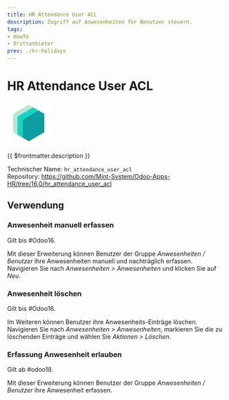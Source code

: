 ```yaml
---
title: HR Attendance User ACL
description: Zugriff auf Anwesenheiten für Benutzer steuern.
tags:
- HowTo
- Drittanbieter
prev: ./hr-holidays
---
```

# HR Attendance User ACL
![icon_oms_box](attachments/icons_odoo_mint_system.png)

{{ $frontmatter.description }}

Technischer Name: `hr_attendance_user_acl`\
Repository: <https://github.com/Mint-System/Odoo-Apps-HR/tree/16.0/hr_attendance_user_acl>

## Verwendung

### Anwesenheit manuell erfassen

Gilt bis #Odoo16.

Mit dieser Erweiterung können Benutzer der Gruppe *Anwesenheiten / Benutzer* ihre Anwesenheiten manuell und nachträglich erfassen. Navigieren Sie nach *Anwesenheiten > Anwesenheiten* und klicken Sie auf *Neu*.

### Anwesenheit löschen

Gilt bis #Odoo16.

Im Weiteren können Benutzer ihre Anwesenheits-Einträge löschen. Navigieren Sie nach *Anwesenheiten > Anwesenheiten*, markieren Sie die zu löschenden Einträge und wählen Sie *Aktionen > Löschen*.

### Erfassung Anwesenheit erlauben

Gilt ab #odoo18.

Mit dieser Erweiterung können Benutzer der Gruppe *Anwesenheiten / Benutzer* ihre Anwesenheit erfassen.